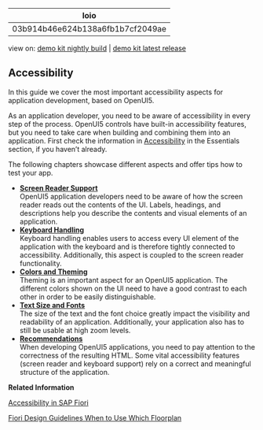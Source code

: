 <!-- loio03b914b46e624b138a6fb1b7cf2049ae -->

| loio |
| -----|
| 03b914b46e624b138a6fb1b7cf2049ae |

<div id="loio">

view on: [demo kit nightly build](https://openui5nightly.hana.ondemand.com/#/topic/03b914b46e624b138a6fb1b7cf2049ae) | [demo kit latest release](https://openui5.hana.ondemand.com/#/topic/03b914b46e624b138a6fb1b7cf2049ae)</div>

## Accessibility

In this guide we cover the most important accessibility aspects for application development, based on OpenUI5.

As an application developer, you need to be aware of accessibility in every step of the process. OpenUI5 controls have built-in accessibility features, but you need to take care when building and combining them into an application. First check the information in [Accessibility](Accessibility_322f55d.md) in the Essentials section, if you haven’t already.

The following chapters showcase different aspects and offer tips how to test your app.

-   **[Screen Reader Support](Screen_Reader_Support_33fae34.md "OpenUI5 application developers need to be aware
		of how the screen reader reads out the contents of the UI. Labels, headings, and
		descriptions help you describe the contents and visual elements of an application. ")**  
OpenUI5 application developers need to be aware of how the screen reader reads out the contents of the UI. Labels, headings, and descriptions help you describe the contents and visual elements of an application.
-   **[Keyboard Handling](Keyboard_Handling_e303820.md "Keyboard handling enables users to access every UI element of the application with the
		keyboard and is therefore tightly connected to accessibility. Additionally, this aspect is
		coupled to the screen reader functionality.")**  
Keyboard handling enables users to access every UI element of the application with the keyboard and is therefore tightly connected to accessibility. Additionally, this aspect is coupled to the screen reader functionality.
-   **[Colors and Theming](Colors_and_Theming_086c41c.md "Theming is an important aspect for an OpenUI5 application. The different colors shown
		on the UI need to have a good contrast to each other in order to be easily
		distinguishable.")**  
Theming is an important aspect for an OpenUI5 application. The different colors shown on the UI need to have a good contrast to each other in order to be easily distinguishable.
-   **[Text Size and Fonts](Text_Size_and_Fonts_a3465c8.md "The size of the text and the font choice greatly impact the visibility and readability
		of an application. Additionally, your application also has to still be usable at high zoom
		levels. ")**  
The size of the text and the font choice greatly impact the visibility and readability of an application. Additionally, your application also has to still be usable at high zoom levels.
-   **[Recommendations](Recommendations_ee37fc7.md "When developing OpenUI5 applications, you need to pay attention
		to the correctness of the resulting HTML. Some vital accessibility features (screen reader
		and keyboard support) rely on a correct and meaningful structure of the
		application.")**  
When developing OpenUI5 applications, you need to pay attention to the correctness of the resulting HTML. Some vital accessibility features \(screen reader and keyboard support\) rely on a correct and meaningful structure of the application.

**Related Information**  


[Accessibility in SAP Fiori](https://ux.wdf.sap.corp/fiori-design-web/accessibility-in-sap-fiori/ "Accessibility in SAP Fiori")

[Fiori Design Guidelines When to Use Which Floorplan](https://ux.wdf.sap.corp/fiori-design-web/when-to-use-which-floorplan/ "Fiori Design Guidelines When to Use Which Floorplan")

